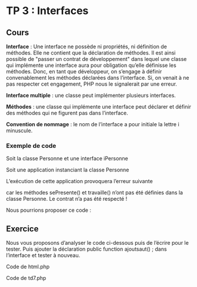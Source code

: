 # TP 3 : Interfaces

## Cours

**Interface** : Une interface ne possède ni propriétés, ni définition de méthodes. Elle ne contient que la déclaration de méthodes. Il est ainsi possible de "passer un contrat de développement" dans lequel une classe qui implémente une interface aura pour obligation qu’elle définisse les méthodes. Donc, en tant que développeur, on s’engage à définir convenablement les méthodes déclarées dans l’interface. Si, on venait à ne pas respecter cet engagement, PHP nous le signalerait par une erreur.

**Interface multiple** : une classe peut implémenter plusieurs interfaces.

**Méthodes** : une classe qui implémente une interface peut déclarer et définir des méthodes qui ne figurent pas dans l’interface.

**Convention de nommage** : le nom de l’interface a pour initiale la lettre i minuscule.

### Exemple de code

Soit la classe Personne et une interface iPersonne



Soit une application instanciant la classe Personne



L’exécution de cette application provoquera l’erreur suivante


car les méthodes sePresente() et travaille() n’ont pas été définies dans la classe Personne. Le contrat n’a pas été respecté !

Nous pourrions proposer ce code :


##	Exercice

Nous vous proposons d’analyser le code ci-dessous puis de l’écrire pour le tester.
Puis ajouter la déclaration public function ajoutsaut() ; dans l’interface et tester à nouveau.

Code de html.php

Code de td7.php


